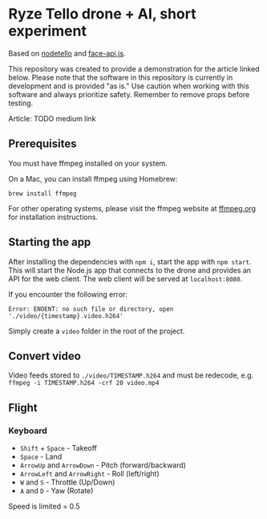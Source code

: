 # Ryze Tello drone + AI, short experiment
Based on [nodetello](https://github.com/SovGVD/nodetello) and [face-api.js](https://github.com/justadudewhohacks/face-api.js/).

This repository was created to provide a demonstration for the article linked below. Please note that the software in this repository is currently in development and is provided "as is." Use caution when working with this software and always prioritize safety. Remember to remove props before testing.

Article: TODO medium link

## Prerequisites

You must have ffmpeg installed on your system.

On a Mac, you can install ffmpeg using Homebrew:

```
brew install ffmpeg
```

For other operating systems, please visit the ffmpeg website at [ffmpeg.org](https://ffmpeg.org/download.html) for installation instructions.

## Starting the app

After installing the dependencies with `npm i`, start the app with `npm start`. This will start the Node.js app that connects to the drone and provides an API for the web client. The web client will be served at `localhost:8080`.

If you encounter the following error:
```
Error: ENOENT: no such file or directory, open './video/{timestamp}.video.h264'
```

Simply create a `video` folder in the root of the project.

## Convert video
Video feeds stored to `./video/TIMESTAMP.h264` and must be redecode, e.g. `ffmpeg -i TIMESTAMP.h264 -crf 20 video.mp4`

## Flight

### Keyboard
 - `Shift` + `Space` - Takeoff
 - `Space` - Land
 - `ArrowUp` and `ArrowDown` - Pitch (forward/backward)
 - `ArrowLeft` and `ArrowRight` - Roll (left/right)
 - `W` and `S` - Throttle (Up/Down)
 - `A` and `D` - Yaw (Rotate)

Speed is limited = 0.5
